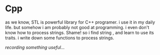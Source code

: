 # Cpp

as we know, STL is powerful library for C++ programer. i use it in my daily life. but somehow i am probably not good at programming. i even don't know how to process strings. Shame! so i find string , and learn to use its traits. i write down some functions to process strings. 

*recording something useful...*
